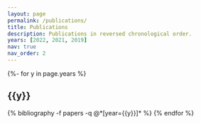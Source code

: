 ```yaml
---
layout: page
permalink: /publications/
title: Publications
description: Publications in reversed chronological order.
years: [2022, 2021, 2019]
nav: true
nav_order: 2
---
```

<!-- _pages/publications.md -->
<div class="publications">
{%- for y in page.years %}
  <h2 class="year">{{y}}</h2>
  {% bibliography -f papers -q @*[year={{y}}]* %}
{% endfor %}
</div>
